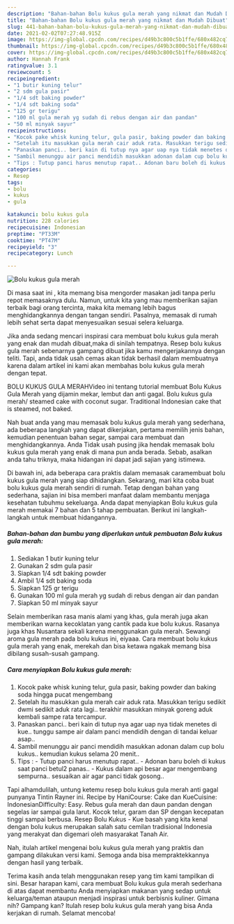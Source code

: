 ```yaml
---
description: "Bahan-bahan Bolu kukus gula merah yang nikmat dan Mudah Dibuat"
title: "Bahan-bahan Bolu kukus gula merah yang nikmat dan Mudah Dibuat"
slug: 441-bahan-bahan-bolu-kukus-gula-merah-yang-nikmat-dan-mudah-dibuat
date: 2021-02-02T07:27:48.915Z
image: https://img-global.cpcdn.com/recipes/d49b3c800c5b1ffe/680x482cq70/bolu-kukus-gula-merah-foto-resep-utama.jpg
thumbnail: https://img-global.cpcdn.com/recipes/d49b3c800c5b1ffe/680x482cq70/bolu-kukus-gula-merah-foto-resep-utama.jpg
cover: https://img-global.cpcdn.com/recipes/d49b3c800c5b1ffe/680x482cq70/bolu-kukus-gula-merah-foto-resep-utama.jpg
author: Hannah Frank
ratingvalue: 3.1
reviewcount: 5
recipeingredient:
- "1 butir kuning telur"
- "2 sdm gula pasir"
- "1/4 sdt baking powder"
- "1/4 sdt baking soda"
- "125 gr terigu"
- "100 ml gula merah yg sudah di rebus dengan air dan pandan"
- "50 ml minyak sayur"
recipeinstructions:
- "Kocok pake whisk kuning telur, gula pasir, baking powder dan baking soda hingga pucat mengembang"
- "Setelah itu masukkan gula merah cair aduk rata. Masukkan terigu sedikit dwmi sedikit aduk rata lagi.. terakhir masukkan minyak goreng aduk kembali sampe rata tercampur."
- "Panaskan panci.. beri kain di tutup nya agar uap nya tidak menetes di kue.. tunggu sampe air dalam panci mendidih dengan di tandai keluar asap.."
- "Sambil menunggu air panci mendidih masukkan adonan dalam cup bolu kukus.. kemudian kukus selama 20 menit.."
- "Tips : Tutup panci harus menutup rapat.. Adonan baru boleh di kukus saat panci betul2 panas.. Kukus dalam api besar agar mengembang sempurna.. sesuaikan air agar panci tidak gosong.."
categories:
- Resep
tags:
- bolu
- kukus
- gula

katakunci: bolu kukus gula 
nutrition: 228 calories
recipecuisine: Indonesian
preptime: "PT33M"
cooktime: "PT47M"
recipeyield: "3"
recipecategory: Lunch

---
```



![Bolu kukus gula merah](https://img-global.cpcdn.com/recipes/d49b3c800c5b1ffe/680x482cq70/bolu-kukus-gula-merah-foto-resep-utama.jpg)

Di masa  saat ini , kita memang bisa mengorder masakan jadi tanpa perlu repot memasaknya dulu. Namun, untuk kita yang mau memberikan sajian terbaik bagi orang tercinta, maka kita memang lebih bagus menghidangkannya dengan tangan sendiri. Pasalnya, memasak di rumah lebih sehat serta dapat menyesuaikan sesuai selera keluarga.

Jika anda sedang mencari inspirasi cara membuat bolu kukus gula merah yang enak dan mudah dibuat,maka di sinilah tempatnya. Resep bolu kukus gula merah  sebenarnya gampang dibuat jika kamu mengerjakannya dengan teliti. Tapi, anda tidak usah cemas akan tidak berhasil dalam membuatnya 
karena dalam artikel ini kami akan membahas bolu kukus gula merah dengan tepat.  

BOLU KUKUS GULA MERAHVideo ini tentang tutorial membuat Bolu Kukus Gula Merah yang dijamin mekar, lembut dan anti gagal. Bolu kukus gula merah/ steamed cake with coconut sugar. Traditional Indonesian cake that is steamed, not baked.

Nah buat anda yang mau memasak bolu kukus gula merah yang sederhana, ada beberapa langkah yang dapat dikerjakan, pertama memilih jenis bahan, kemudian penentuan bahan segar, sampai cara membuat dan menghidangkannya. Anda Tidak usah pusing jika hendak memasak bolu kukus gula merah yang enak di mana pun anda berada. Sebab, asalkan anda  tahu triknya, maka hidangan ini dapat jadi sajian yang istimewa.

Di bawah ini, ada beberapa cara praktis  dalam memasak caramembuat bolu kukus gula merah yang siap dihidangkan. Sekarang, mari kita coba buat bolu kukus gula merah sendiri di rumah. Tetap dengan bahan yang sederhana, sajian ini bisa memberi manfaat dalam membantu menjaga kesehatan tubuhmu sekeluarga. Anda dapat menyiapkan Bolu kukus gula merah memakai 7 bahan dan 5 tahap pembuatan. Berikut ini langkah-langkah untuk membuat hidangannya.

<!--inarticleads1-->

##### Bahan-bahan dan bumbu yang diperlukan untuk pembuatan Bolu kukus gula merah:

1. Sediakan 1 butir kuning telur
1. Gunakan 2 sdm gula pasir
1. Siapkan 1/4 sdt baking powder
1. Ambil 1/4 sdt baking soda
1. Siapkan 125 gr terigu
1. Gunakan 100 ml gula merah yg sudah di rebus dengan air dan pandan
1. Siapkan 50 ml minyak sayur


Selain memberikan rasa manis alami yang khas, gula merah juga akan memberikan warna kecoklatan yang cantik pada kue bolu kukus. Rasanya juga khas Nusantara sekali karena menggunakan gula merah. Sewangi aroma gula merah pada bolu kukus ini, eiyaaa. Cara membuat bolu kukus gula merah yang enak, merekah dan bisa ketawa ngakak memang bisa dibilang susah-susah gampang. 

<!--inarticleads2-->

##### Cara menyiapkan Bolu kukus gula merah:

1. Kocok pake whisk kuning telur, gula pasir, baking powder dan baking soda hingga pucat mengembang
1. Setelah itu masukkan gula merah cair aduk rata. Masukkan terigu sedikit dwmi sedikit aduk rata lagi.. terakhir masukkan minyak goreng aduk kembali sampe rata tercampur.
1. Panaskan panci.. beri kain di tutup nya agar uap nya tidak menetes di kue.. tunggu sampe air dalam panci mendidih dengan di tandai keluar asap..
1. Sambil menunggu air panci mendidih masukkan adonan dalam cup bolu kukus.. kemudian kukus selama 20 menit..
1. Tips : - Tutup panci harus menutup rapat.. - Adonan baru boleh di kukus saat panci betul2 panas.. - Kukus dalam api besar agar mengembang sempurna.. sesuaikan air agar panci tidak gosong..


Tapi alhamdulilah, untung ketemu resep bolu kukus gula merah anti gagal punyanya Tintin Rayner ini. Recipe by HaniCourse: Cake dan KueCuisine: IndonesianDifficulty: Easy. Rebus gula merah dan daun pandan dengan segelas iar sampai gula larut. Kocok telur, garam dan SP dengan kecepatan tinggi sampai berbusa. Resep Bolu Kukus - Kue basah yang kita kenal dengan bolu kukus merupakan salah satu cemilan tradisional Indonesia yang merakyat dan digemari oleh masyarakat Tanah Air. 

Nah, itulah artikel mengenai  bolu kukus gula merah  yang praktis dan gampang dilakukan versi kami. Semoga anda bisa mempraktekkannya dengan hasil yang terbaik. 

Terima kasih anda telah menggunakan resep yang tim kami tampilkan di sini. Besar harapan kami, cara membuat  Bolu kukus gula merah sederhana di atas dapat membantu Anda menyiapkan makanan yang sedap untuk keluarga/teman ataupun menjadi inspirasi untuk berbisnis kuliner. Gimana nih? Gampang kan? Itulah resep bolu kukus gula merah yang bisa Anda kerjakan di rumah. Selamat mencoba!

